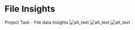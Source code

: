 # File Insights
  Project Task - File data insights
![alt_text](https://github.com/tharakmaddineni17/Data-Source-Insights/blob/main/Home.png)
![alt_text](https://github.com/tharakmaddineni17/Data-Source-Insights/blob/main/Data.png)
![alt_text](https://github.com/tharakmaddineni17/Data-Source-Insights/blob/main/Plot.png)
